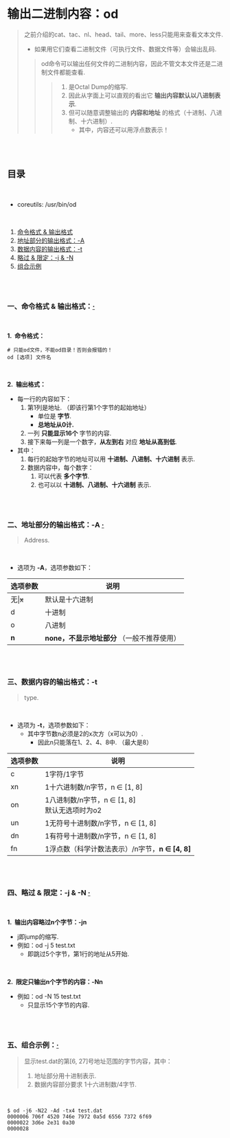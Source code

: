 # 输出二进制内容：od
> 之前介绍的cat、tac、nl、head、tail、more、less只能用来查看文本文件.
>
> - 如果用它们查看二进制文件（可执行文件、数据文件等）会输出乱码.
>
>> od命令可以输出任何文件的二进制内容，因此不管文本文件还是二进制文件都能查看.
>>
>>> 1. 是Octal Dump的缩写.
>>> 2. 因此从字面上可以直观的看出它 **输出内容默认以八进制表示**.
>>> 3. 但可以随意调整输出的 **内容和地址** 的格式（十进制、八进制、十六进制）.
>>>    - 其中，内容还可以用浮点数表示！

<br><br>

## 目录

<br>

- coreutils: /usr/bin/od

<br>

1. [命令格式 & 输出格式](#一命令格式--输出格式)
2. [地址部分的输出格式：-A](#二地址部分的输出格式-a--)
3. [数据内容的输出格式：-t](#三数据内容的输出格式-t)
4. [略过 & 限定：-j & -N](#四略过--限定-j---n--)
5. [组合示例](#五组合示例)

<br><br>

### 一、命令格式 & 输出格式：[·](#目录)

<br>

**1.&nbsp; 命令格式：**

```Shell
# 只能od文件，不能od目录！否则会报错的！
od [选项] 文件名
```

<br>

**2.&nbsp; 输出格式：**

- 每一行的内容如下：
   1. 第1列是地址. （即该行第1个字节的起始地址）
      - 单位是 **字节**.
      - **总地址从0计.**
   2. 一列 **只能显示16个** 字节的内容.
   3. 接下来每一列是一个数字，**从左到右** 对应 **地址从高到低**.
- 其中：
   1. 每行的起始字节的地址可以用 **十进制、八进制、十六进制** 表示.
   2. 数据内容中，每个数字：
      1. 可以代表 **多个字节**.
      2. 也可以以 **十进制、八进制、十六进制** 表示.

<br><br>

### 二、地址部分的输出格式：-A  [·](#目录)
> Address.

<br>

- 选项为 **-A**，选项参数如下：

| 选项参数 | 说明 |
| --- | --- |
| 无\|~~x~~ | 默认是十六进制 |
| d | 十进制 |
| o | 八进制 |
| **n** | **none，不显示地址部分** （一般不推荐使用）|

<br><br>

### 三、数据内容的输出格式：-t
> type.

<br>

- 选项为 **-t**，选项参数如下：
   - 其中字节数n必须是2的x次方（x可以为0）.
      - 因此n只能落在1、2、4、8中. （最大是8）

| 选项参数 | 说明 |
| --- | --- |
| c | 1字符/1字节 |
| xn | 1十六进制数/n字节，n ∈ [1, 8] |
| on | 1八进制数/n字节，n ∈ [1, 8]<br>默认无选项时为o2 |
| un | 1无符号十进制数/n字节，n ∈ [1, 8] |
| dn | 1有符号十进制数/n字节，n ∈ [1, 8] |
| fn | 1浮点数（科学计数法表示）/n字节，**n ∈ [4, 8]** |

<br><br>

### 四、略过 & 限定：-j & -N  [·](#目录)

<br>

**1.&nbsp; 输出内容略过n个字节：-jn**

- j即jump的缩写.
- 例如：od -j 5 test.txt
   - 即跳过5个字节，第1行的地址从5开始.

<br>

**2.&nbsp; 限定只输出n个字节的内容：-Nn**

- 例如：od -N 15 test.txt
   - 只显示15个字节的内容.

<br><br>

### 五、组合示例：[·](#目录)
> 显示test.dat的第[6, 27]号地址范围的字节内容，其中：
>
> 1. 地址部分用十进制表示.
> 2. 数据内容部分要求 1十六进制数/4字节.

<br>

```Shell
$ od -j6 -N22 -Ad -tx4 test.dat
0000006 706f 4520 746e 7972 0a5d 6556 7372 6f69
0000022 3d6e 2e31 0a30
0000028
```
